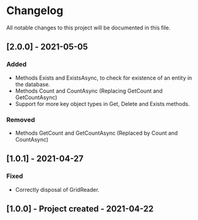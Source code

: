 ﻿# Changelog
All notable changes to this project will be documented in this file.

## [2.0.0] - 2021-05-05
### Added
- Methods Exists and ExistsAsync, to check for existence of an entity in the database.
- Methods Count and CountAsync (Replacing GetCount and GetCountAsync)
- Support for more key object types in Get, Delete and Exists methods.
### Removed
- Methods GetCount and GetCountAsync (Replaced by Count and CountAsync)

## [1.0.1] - 2021-04-27
### Fixed
- Correctly disposal of GridReader.

## [1.0.0] - Project created - 2021-04-22